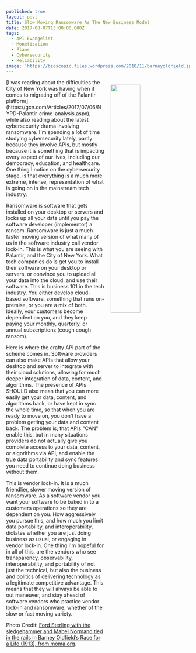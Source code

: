 ```yaml
---
published: true
layout: post
title: Slow Moving Ransomware As The New Business Model
date: 2017-08-07T13:00:00.000Z
tags:
  - API Evangelist
  - Monetization
  - Plans
  - Cybersecurity
  - Reliability
image: 'https://bioscopic.files.wordpress.com/2010/11/barneyoldfield.jpg'
---
```

<p><a href="https://thebioscope.net/2010/11/23/tied-to-the-tracks/"><img src="https://bioscopic.files.wordpress.com/2010/11/barneyoldfield.jpg" align="right" width="40%" style="padding: 15px;" /></a></p>
[I was reading about the difficulties the City of New York was having when it comes to migrating off of the Palantir platform](https://gcn.com/Articles/2017/07/06/NYPD-Palantir-crime-analysis.aspx), while also reading about the latest cybersecurity drama involving ransomware. I'm spending a lot of time studying cybersecurity lately, partly because they involve APIs, but mostly because it is something that is impacting every aspect of our lives, including our democracy, education, and healthcare. One thing I notice on the cybersecurity stage, is that everything is a much more extreme, intense, representation of what is going on in the mainstream tech industry.

Ransomware is software that gets installed on your desktop or servers and locks up all your data until you pay the software developer (implementor) a ransom. Ransomware is just a much faster moving version of what many of us in the software industry call vendor lock-in. This is what you are seeing with Palantir, and the City of New York. What tech companies do is get you to install their software on your desktop or servers, or convince you to upload all your data into the cloud, and use their software. This is business 101 in the tech industry. You either develop cloud-based software, something that runs on-premise, or you are a mix of both. Ideally, your customers become dependent on you, and they keep paying your monthly, quarterly, or annual subscriptions (cough cough ransom).

Here is where the crafty API part of the scheme comes in. Software providers can also make APIs that allow your desktop and server to integrate with their cloud solutions, allowing for much deeper integration of data, content, and algorithms. The presence of APIs SHOULD also mean that you can more easily get your data, content, and algorithms back, or have kept in sync the whole time, so that when you are ready to move on, you don't have a problem getting your data and content back. The problem is, that APIs "CAN" enable this, but in many situations providers do not actually give you complete access to your data, content, or algorithms via API, and enable the true data portability and sync features you need to continue doing business without them.

This is vendor lock-in. It is a much friendlier, slower moving version of ransomware. As a software vendor you want your software to be baked in to a customers operations so they are dependent on you. How aggressively you pursue this, and how much you limit data portability, and interoperability, dictates whether you are just doing business as usual, or engaging in vendor lock-in. One thing I'm hopeful for in all of this, are the vendors who see transparency, observability, interoperability, and portability of not just the technical, but also the business and politics of delivering technology as a legitimate competitive advantage. This means that they will always be able to out maneuver, and stay ahead of software vendors who practice vendor lock-in and ransomware, whether of the slow or fast moving variety.

Photo Credit: [Ford Sterling with the sledgehammer and Mabel Normand tied in the rails in Barney Oldfield’s Race for a Life (1913), from moma.org](https://thebioscope.net/2010/11/23/tied-to-the-tracks/).
